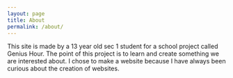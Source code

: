 ```yaml
---
layout: page
title: About
permalink: /about/
---
```


This site is made by a 13 year old sec 1 student for a school project called Genius Hour. The point of this project is to learn and create something we are interested about. I chose to make a website because I have always been curious about the creation of websites.
